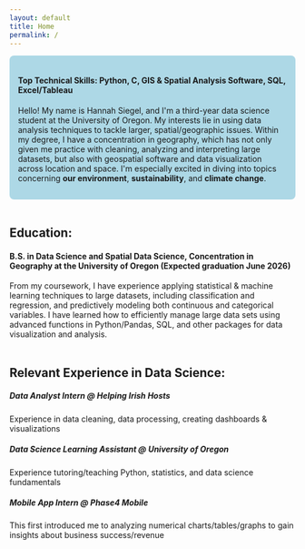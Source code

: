 ```yaml
---
layout: default
title: Home
permalink: /
---
```


<div style="background-color: #add8e6; padding: 15px; border-radius: 8px;">
    <h4>Top Technical Skills: Python, C, GIS & Spatial Analysis Software, SQL, Excel/Tableau</h4>
    <p>Hello! My name is Hannah Siegel, and I'm a third-year data science student at the University of Oregon. My interests lie in using data analysis techniques to tackle larger, spatial/geographic issues. Within my degree, I have a concentration in geography, which has not only given me practice with cleaning, analyzing and interpreting large datasets, but also with geospatial software and data visualization across location and space. I'm especially excited in diving into topics concerning <strong>our environment</strong>, <strong>sustainability</strong>, and <strong>climate change</strong>.</p>
</div>
<br>


## Education:
#### B.S. in Data Science and Spatial Data Science, Concentration in Geography at the University of Oregon (Expected graduation June 2026)<br>
From my coursework, I have experience applying statistical & machine learning techniques to large datasets, including classification and regression, and predictively modeling both continuous and categorical variables. I have learned how to efficiently manage large data sets using advanced functions in Python/Pandas, SQL, and other packages for data visualization and analysis. <br><br>

## Relevant Experience in Data Science:
##### Data Analyst Intern @ Helping Irish Hosts<br>
Experience in data cleaning, data processing, creating dashboards & visualizations

##### Data Science Learning Assistant @ University of Oregon<br>
Experience tutoring/teaching Python, statistics, and data science fundamentals

##### Mobile App Intern @ Phase4 Mobile<br>
This first introduced me to analyzing numerical charts/tables/graphs to gain insights about business success/revenue
